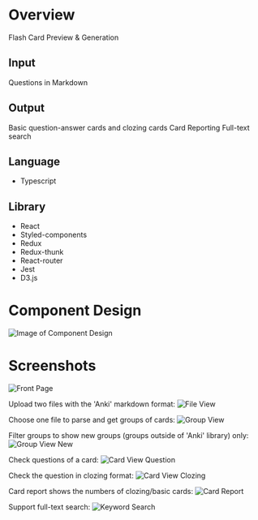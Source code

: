 # Overview

Flash Card Preview & Generation

## Input
Questions in Markdown

## Output
Basic question-answer cards and clozing cards
Card Reporting
Full-text search

## Language 
 * Typescript

## Library
 * React
 * Styled-components
 * Redux
 * Redux-thunk
 * React-router
 * Jest
 * D3.js

# Component Design

![Image of Component Design](https://github.com/sevenbamboos/anki-preview-page-react/blob/master/design/components-design.png)

# Screenshots

![Front Page](https://github.com/sevenbamboos/anki-preview-page-react/blob/master/design/front-page.png)

Upload two files with the 'Anki' markdown format:
![File View](https://github.com/sevenbamboos/anki-preview-page-react/blob/master/design/upload-files.png)

Choose one file to parse and get groups of cards:
![Group View](https://github.com/sevenbamboos/anki-preview-page-react/blob/master/design/groups.png)

Filter groups to show new groups (groups outside of 'Anki' library) only:
![Group View New](https://github.com/sevenbamboos/anki-preview-page-react/blob/master/design/groups-new.png)

Check questions of a card:
![Card View Question](https://github.com/sevenbamboos/anki-preview-page-react/blob/master/design/card-question.png)

Check the question in clozing format:
![Card View Clozing](https://github.com/sevenbamboos/anki-preview-page-react/blob/master/design/card-clozing.png)

Card report shows the numbers of clozing/basic cards:
![Card Report](https://github.com/sevenbamboos/anki-preview-page-react/blob/master/design/card-report.png)

Support full-text search:
![Keyword Search](https://github.com/sevenbamboos/anki-preview-page-react/blob/master/design/keyword-search.png)
